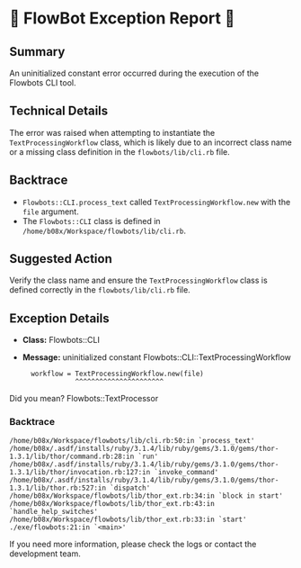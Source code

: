 # 🤖 FlowBot Exception Report 🤖


## Summary
An uninitialized constant error occurred during the execution of the Flowbots CLI tool.

## Technical Details
The error was raised when attempting to instantiate the `TextProcessingWorkflow` class, which is likely due to an incorrect class name or a missing class definition in the `flowbots/lib/cli.rb` file.

## Backtrace
- `Flowbots::CLI.process_text` called `TextProcessingWorkflow.new` with the `file` argument.
- The `Flowbots::CLI` class is defined in `/home/b08x/Workspace/flowbots/lib/cli.rb`.

## Suggested Action
Verify the class name and ensure the `TextProcessingWorkflow` class is defined correctly in the `flowbots/lib/cli.rb` file.


## Exception Details

- **Class:** Flowbots::CLI
- **Message:** uninitialized constant Flowbots::CLI::TextProcessingWorkflow

        workflow = TextProcessingWorkflow.new(file)
                   ^^^^^^^^^^^^^^^^^^^^^^
Did you mean?  Flowbots::TextProcessor

### Backtrace

```
/home/b08x/Workspace/flowbots/lib/cli.rb:50:in `process_text'
/home/b08x/.asdf/installs/ruby/3.1.4/lib/ruby/gems/3.1.0/gems/thor-1.3.1/lib/thor/command.rb:28:in `run'
/home/b08x/.asdf/installs/ruby/3.1.4/lib/ruby/gems/3.1.0/gems/thor-1.3.1/lib/thor/invocation.rb:127:in `invoke_command'
/home/b08x/.asdf/installs/ruby/3.1.4/lib/ruby/gems/3.1.0/gems/thor-1.3.1/lib/thor.rb:527:in `dispatch'
/home/b08x/Workspace/flowbots/lib/thor_ext.rb:34:in `block in start'
/home/b08x/Workspace/flowbots/lib/thor_ext.rb:43:in `handle_help_switches'
/home/b08x/Workspace/flowbots/lib/thor_ext.rb:33:in `start'
./exe/flowbots:21:in `<main>'
```

If you need more information, please check the logs or contact the development team.
